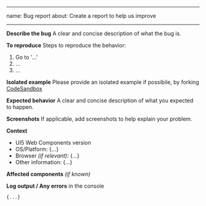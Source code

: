 <!--
SPDX-FileCopyrightText: SAP SE <https://sap.com>

SPDX-License-Identifier: Apache-2.0
-->

---
name: Bug report
about: Create a report to help us improve

---

**Describe the bug**
A clear and concise description of what the bug is.

**To reproduce**
Steps to reproduce the behavior:
1. Go to '...'
2. ...
3. ...

**Isolated example**
Please provide an isolated example if possibile, by forking [CodeSandbox](https://codesandbox.io/s/71r1x5o51q?fontsize=14&module=%2Findex.html)

**Expected behavior**
A clear and concise description of what you expected to happen.

**Screenshots**
If applicable, add screenshots to help explain your problem.

**Context**
- UI5 Web Components version
- OS/Platform: {...}
- Browser *(if relevant)*: {...}
- Other information: {...}

**Affected components** *(if known)*

**Log output / Any errors** in the console
```
{...}
```
